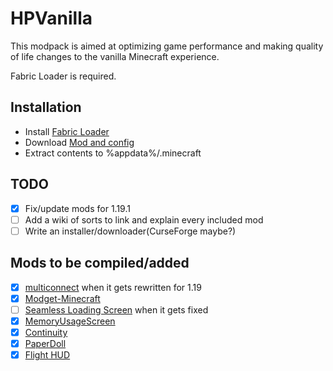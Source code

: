 # HPVanilla
This modpack is aimed at optimizing game performance and making quality of life changes to the vanilla Minecraft experience.

Fabric Loader is required. 

## Installation
- Install [Fabric Loader](https://fabricmc.net/use/installer/)
- Download [Mod and config](https://github.com/HackerPide/HPVanilla/releases/latest/download/HPVanilla-1.19.1.zip)
- Extract contents to %appdata%/.minecraft

## TODO
- [x] Fix/update mods for 1.19.1
- [ ] Add a wiki of sorts to link and explain every included mod
- [ ] Write an installer/downloader(CurseForge maybe?)

## Mods to be compiled/added
- [x] [multiconnect](https://github.com/Earthcomputer/multiconnect) when it gets rewritten for 1.19
- [x] [Modget-Minecraft](https://github.com/ReviversMC/modget-minecraft)
- [ ] [Seamless Loading Screen](https://github.com/Minenash/Seamless-Loading-Screen) when it gets fixed
- [x] [MemoryUsageScreen](https://github.com/MORIMORI0317/MemoryUsageScreen)
- [x] [Continuity](https://github.com/PepperCode1/Continuity)
- [x] [PaperDoll](https://github.com/tr7zw/PaperDoll)
- [x] [Flight HUD](https://github.com/frodare/FlightHud)
